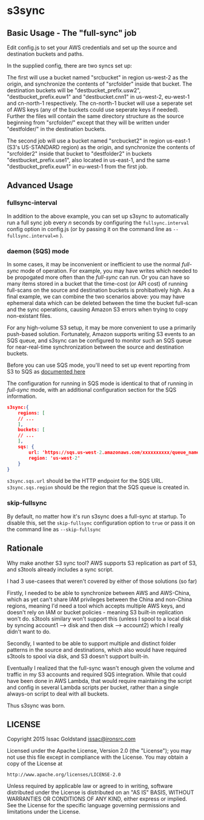 # s3sync

## Basic Usage - The "full-sync" job

Edit config.js to set your AWS credentials and set up the source and destination buckets and paths.

In the supplied config, there are two syncs set up:

The first will use a bucket named "srcbucket" in region us-west-2 as the origin,
and synchronize the contents of "srcfolder" inside that bucket.  The destination
buckets will be "destbucket_prefix.usw2", "destbucket_prefix.euw1" and
"destbucket.cnn1" in us-west-2, eu-west-1 and cn-north-1 respectively.  The
cn-north-1 bucket will use a seperate set of AWS keys (any of the buckets could
use seperate keys if needed).  Further the files will contain the same directory
structure as the source beginning from "srcfolder/" except that they will be
written under "destfolder/" in the destination buckets.

The second job will use a bucket named "srcbucket2" in region us-east-1 (S3's
US-STANDARD region) as the origin, and synchronize the contents of "srcfolder2"
inside that bucket to "destfolder2" in buckets "destbucket_prefix.use1", also
located in us-east-1, and the same "destbucket_prefix.euw1" in eu-west-1 from the
first job.

## Advanced Usage

### fullsync-interval

In addition to the above example, you can set up s3sync to automatically run
a full sync job every *n* seconds by configuring the ```fullsync.interval``` config
option in config.js (or by passing it on the command line as
```--fullsync.interval=n``` ).

### daemon (SQS) mode

In some cases, it may be inconvenient or inefficient to use the normal *full-sync*
mode of operation.  For example, you may have writes which needed to be propogated
more often than the *full-sync* can run.  Or you can have so many items stored in
a bucket that the time-cost (or API cost) of running full-scans on the source
and destination buckets is prohibatively high.  As a final example, we can combine
the two scenarios above: you may have ephemeral data which can be deleted between
the time the bucket full-scan and the sync operations, causing Amazon S3 errors
when trying to copy non-existant files.

For any high-volume S3 setup, it may be more convenient to use a primarily
push-based solution.  Fortunately, Amazon supports writing S3 events to an SQS
queue, and s3sync can be configured to monitor such an SQS queue for
near-real-time synchronization between the source and destination buckets.

Before you can use SQS mode, you'll need to set up event reporting from S3 to
SQS as [documented here](http://docs.aws.amazon.com/AmazonS3/latest/dev/NotificationHowTo.html)

The configuration for running in SQS mode is identical to that of running in
*full-sync* mode, with an additional configuration section for the SQS information.

```json
s3sync:{
    regions: [
    // ...
    ],
    buckets: [
    // ...
    ],
    sqs: {
        url: 'https://sqs.us-west-2.amazonaws.com/xxxxxxxxxx/queue_name',
        region: 'us-west-2'
    }
}
```

```s3sync.sqs.url``` should be the HTTP endpoint for the SQS URL.
```s3sync.sqs.region``` should be the region that the SQS queue is created in.

### skip-fullsync

By default, no matter how it's run s3sync does a full-sync at startup.  To disable
this, set the ```skip-fullsync``` configuration option to ```true``` or pass it
on the command line as ```--skip-fullsync```

## Rationale

Why make another S3 sync tool?  AWS supports S3 replication as part of S3, and
s3tools already includes a sync script.

I had 3 use-casees that weren't covered by either of those solutions (so far)

Firstly, I needed to be able to synchronize between AWS and AWS-China, which as
yet can't share IAM privileges between the China and non-China regions, meaning
I'd need a tool which accepts multiple AWS keys, and doesn't rely on IAM or bucket
policies - meaning S3 built-in replication won't do.  s3tools similary won't support
this (unless I spool to a local disk by syncing account1 --> disk and then disk
--> account2) which I really didn't want to do.

Secondly, I wanted to be able to support multiple and distinct folder patterns in
the source and destinations, which also would have required s3tools to spool via
disk, and S3 doesn't support built-in.

Eventually I realized that the full-sync wasn't enough given the volume and traffic
in my S3 accounts and required SQS integration.  While that could have been done
in AWS Lambda, that would require maintaining the script and config in several
Lambda scripts per bucket, rather than a single always-on script to deal with
all buckets.

Thus s3sync was born.

## LICENSE

Copyright 2015 Issac Goldstand <issac@ironsrc.com>

Licensed under the Apache License, Version 2.0 (the "License");
you may not use this file except in compliance with the License.
You may obtain a copy of the License at

    http://www.apache.org/licenses/LICENSE-2.0

Unless required by applicable law or agreed to in writing, software
distributed under the License is distributed on an "AS IS" BASIS,
WITHOUT WARRANTIES OR CONDITIONS OF ANY KIND, either express or implied.
See the License for the specific language governing permissions and
limitations under the License.
